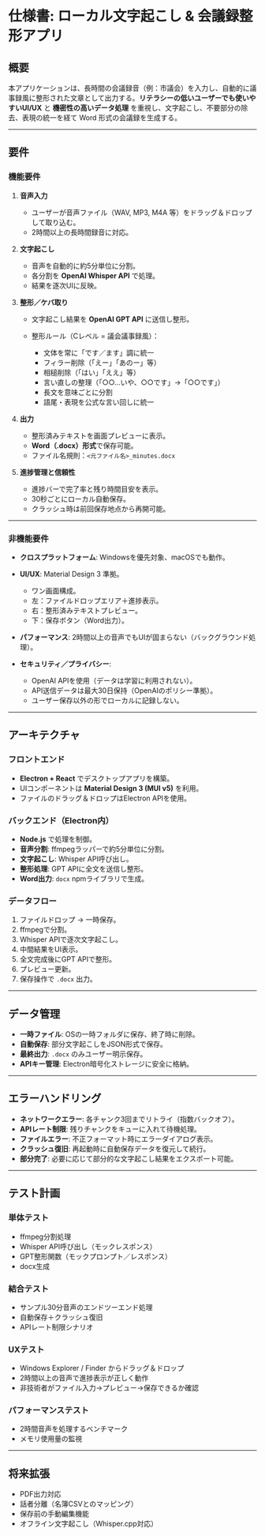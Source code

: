 # 仕様書: ローカル文字起こし & 会議録整形アプリ

## 概要

本アプリケーションは、長時間の会議録音（例：市議会）を入力し、自動的に議事録風に整形された文章として出力する。**リテラシーの低いユーザーでも使いやすいUI/UX** と **機密性の高いデータ処理** を重視し、文字起こし、不要部分の除去、表現の統一を経て Word 形式の会議録を生成する。

---

## 要件

### 機能要件

1. **音声入力**

   * ユーザーが音声ファイル（WAV, MP3, M4A 等）をドラッグ＆ドロップして取り込む。
   * 2時間以上の長時間録音に対応。

2. **文字起こし**

   * 音声を自動的に約5分単位に分割。
   * 各分割を **OpenAI Whisper API** で処理。
   * 結果を逐次UIに反映。

3. **整形／ケバ取り**

   * 文字起こし結果を **OpenAI GPT API** に送信し整形。
   * 整形ルール（Cレベル = 議会議事録風）：

     * 文体を常に「です／ます」調に統一
     * フィラー削除（「えー」「あのー」等）
     * 相槌削除（「はい」「ええ」等）
     * 言い直しの整理（「○○…いや、○○です」→「○○です」）
     * 長文を意味ごとに分割
     * 語尾・表現を公式な言い回しに統一

4. **出力**

   * 整形済みテキストを画面プレビューに表示。
   * **Word（.docx）形式**で保存可能。
   * ファイル名規則：`<元ファイル名>_minutes.docx`

5. **進捗管理と信頼性**

   * 進捗バーで完了率と残り時間目安を表示。
   * 30秒ごとにローカル自動保存。
   * クラッシュ時は前回保存地点から再開可能。

---

### 非機能要件

* **クロスプラットフォーム**: Windowsを優先対象、macOSでも動作。
* **UI/UX**: Material Design 3 準拠。

  * ワン画面構成。
  * 左：ファイルドロップエリア＋進捗表示。
  * 右：整形済みテキストプレビュー。
  * 下：保存ボタン（Word出力）。
* **パフォーマンス**: 2時間以上の音声でもUIが固まらない（バックグラウンド処理）。
* **セキュリティ／プライバシー**:

  * OpenAI APIを使用（データは学習に利用されない）。
  * API送信データは最大30日保持（OpenAIのポリシー準拠）。
  * ユーザー保存以外の形でローカルに記録しない。

---

## アーキテクチャ

### フロントエンド

* **Electron + React** でデスクトップアプリを構築。
* UIコンポーネントは **Material Design 3 (MUI v5)** を利用。
* ファイルのドラッグ＆ドロップはElectron APIを使用。

### バックエンド（Electron内）

* **Node.js** で処理を制御。
* **音声分割**: ffmpegラッパーで約5分単位に分割。
* **文字起こし**: Whisper API呼び出し。
* **整形処理**: GPT APIに全文を送信し整形。
* **Word出力**: `docx` npmライブラリで生成。

### データフロー

1. ファイルドロップ → 一時保存。
2. ffmpegで分割。
3. Whisper APIで逐次文字起こし。
4. 中間結果をUI表示。
5. 全文完成後にGPT APIで整形。
6. プレビュー更新。
7. 保存操作で `.docx` 出力。

---

## データ管理

* **一時ファイル**: OSの一時フォルダに保存、終了時に削除。
* **自動保存**: 部分文字起こしをJSON形式で保存。
* **最終出力**: `.docx` のみユーザー明示保存。
* **APIキー管理**: Electron暗号化ストレージに安全に格納。

---

## エラーハンドリング

* **ネットワークエラー**: 各チャンク3回までリトライ（指数バックオフ）。
* **APIレート制限**: 残りチャンクをキューに入れて待機処理。
* **ファイルエラー**: 不正フォーマット時にエラーダイアログ表示。
* **クラッシュ復旧**: 再起動時に自動保存データを復元して続行。
* **部分完了**: 必要に応じて部分的な文字起こし結果をエクスポート可能。

---

## テスト計画

### 単体テスト

* ffmpeg分割処理
* Whisper API呼び出し（モックレスポンス）
* GPT整形関数（モックプロンプト／レスポンス）
* docx生成

### 結合テスト

* サンプル30分音声のエンドツーエンド処理
* 自動保存＋クラッシュ復旧
* APIレート制限シナリオ

### UXテスト

* Windows Explorer / Finder からドラッグ＆ドロップ
* 2時間以上の音声で進捗表示が正しく動作
* 非技術者がファイル入力→プレビュー→保存できるか確認

### パフォーマンステスト

* 2時間音声を処理するベンチマーク
* メモリ使用量の監視

---

## 将来拡張

* PDF出力対応
* 話者分離（名簿CSVとのマッピング）
* 保存前の手動編集機能
* オフライン文字起こし（Whisper.cpp対応）
